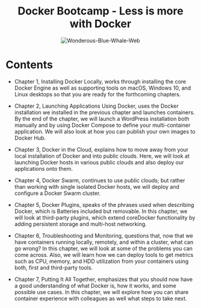 

<div align="center">

# Docker Bootcamp -  Less is more with Docker

![Wonderous-Blue-Whale-Web](https://github.com/eu-waliston/Docker-Bootcamp/assets/82295321/af97cf53-7d52-4bfe-a90a-81fa8868636c)

  
</div>


# Contents

- Chapter 1, Installing Docker Locally, works through installing the core Docker Engine as well as
supporting tools on macOS, Windows 10, and Linux desktops so that you are ready for the
forthcoming chapters.

- Chapter 2, Launching Applications Using Docker, uses the Docker installation we installed in the
previous chapter and launches containers. By the end of the chapter, we will launch a WordPress
installation both manually and by using Docker Compose to define your multi-container application.
We will also look at how you can publish your own images to Docker Hub.

- Chapter 3, Docker in the Cloud, explains how to move away from your local installation of Docker
and into public clouds. Here, we will look at launching Docker hosts in various public clouds and
also deploy our applications onto them.

- Chapter 4, Docker Swarm, continues to use public clouds; but rather than working with single
isolated Docker hosts, we will deploy and configure a Docker Swarm cluster.

- Chapter 5, Docker Plugins, speaks of the phrases used when describing Docker, which is Batteries
included but removable. In this chapter, we will look at third-party plugins, which extend
coreDocker functionality by adding persistent storage and multi-host networking.

- Chapter 6, Troubleshooting and Monitoring, questions that, now that we have containers running
locally, remotely, and within a cluster, what can go wrong? In this chapter, we will look at some of
the problems you can come across. Also, we will learn how we can deploy tools to get metrics such
as CPU, memory, and HDD utilization from your containers using both, first and third-party tools.

- Chapter 7, Putting It All Together, emphasizes that you should now have a good understanding of
what Docker is, how it works, and some possible use cases. In this chapter, we will explore how you
can share container experience with colleagues as well what steps to take next.
